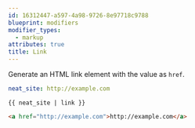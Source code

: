 ```yaml
---
id: 16312447-a597-4a98-9726-8e97718c9788
blueprint: modifiers
modifier_types:
  - markup
attributes: true
title: Link
---
```

Generate an HTML link element with the value as `href`.

```yaml
neat_site: http://example.com
```

```
{{ neat_site | link }}
```

```html
<a href="http://example.com">http://example.com</a>
```
